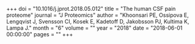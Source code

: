 +++
doi = "10.1016/j.jprot.2018.05.012"
title = "The human CSF pain proteome"
journal = "J Proteomics"
author = "Khoonsari PE, Ossipova E, Lengqvist J, Svensson CI, Kosek E, Kadetoff D, Jakobsson PJ, Kultima K, Lampa J."
month = "6"
volume = ""
year = "2018"
date = "2018-06-01 00:00:00"
pages = ""
+++

